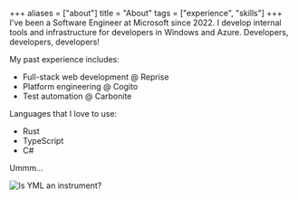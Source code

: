 +++
aliases = ["about"]
title = "About"
tags = ["experience", "skills"]
+++
I've been a Software Engineer at Microsoft since 2022. I develop internal tools and infrastructure for developers in Windows and Azure. Developers, developers, developers!

My past experience includes:
* Full-stack web development @ Reprise
* Platform engineering @ Cogito
* Test automation @ Carbonite

Languages that I love to use:
* Rust
* TypeScript
* C#

Ummm...

![Is YML an instrument?](/yml.png)
